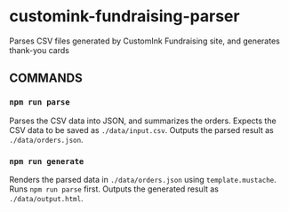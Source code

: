 # customink-fundraising-parser
Parses CSV files generated by CustomInk Fundraising site, and generates thank-you cards

## COMMANDS

### `npm run parse`

Parses the CSV data into JSON, and summarizes the orders.  Expects the CSV data to be saved as `./data/input.csv`.  Outputs the parsed result as `./data/orders.json`.

### `npm run generate`

Renders the parsed data in `./data/orders.json` using `template.mustache`.  Runs `npm run parse` first.  Outputs the generated result as `./data/output.html`.
